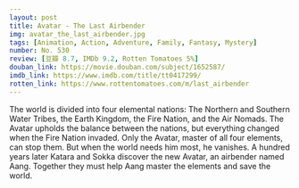 ```yaml
---
layout: post 
title: Avatar - The Last Airbender
img: avatar_the_last_airbender.jpg
tags: [Animation, Action, Adventure, Family, Fantasy, Mystery]
number: No. 530
review: [豆瓣 8.7, IMDb 9.2, Rotten Tomatoes 5%]
douban_link: https://movie.douban.com/subject/1652587/
imdb_link: https://www.imdb.com/title/tt0417299/
rotten_link: https://www.rottentomatoes.com/m/last_airbender
---
```


The world is divided into four elemental nations: The Northern and Southern Water Tribes, the Earth Kingdom, the Fire Nation, and the Air Nomads. The Avatar upholds the balance between the nations, but everything changed when the Fire Nation invaded. Only the Avatar, master of all four elements, can stop them. But when the world needs him most, he vanishes. A hundred years later Katara and Sokka discover the new Avatar, an airbender named Aang. Together they must help Aang master the elements and save the world.
